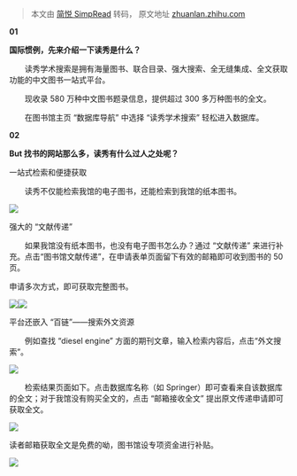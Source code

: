 > 本文由 [简悦 SimpRead](http://ksria.com/simpread/) 转码， 原文地址 [zhuanlan.zhihu.com](https://zhuanlan.zhihu.com/p/62113870)

**01**

**国际惯例，先来介绍一下读秀是什么？**

　　读秀学术搜索是拥有海量图书、联合目录、强大搜索、全无缝集成、全文获取功能的中文图书一站式平台。

　　现收录 580 万种中文图书题录信息，提供超过 300 多万种图书的全文。

　　在图书馆主页 “数据库导航” 中选择 “读秀学术搜索” 轻松进入数据库。

**02**

**But 找书的网站那么多，读秀有什么过人之处呢？**

一站式检索和便捷获取

　　读秀不仅能检索我馆的电子图书，还能检索到我馆的纸本图书。

![](https://pic1.zhimg.com/v2-2605d47d62bbd01dd35821d56537af48_r.jpg)

强大的 “文献传递”

　　如果我馆没有纸本图书，也没有电子图书怎么办？通过 “文献传递” 来进行补充。点击“图书馆文献传递”，在申请表单页面留下有效的邮箱即可收到图书的 50 页。

申请多次方式，即可获取完整图书。

![](https://pic1.zhimg.com/v2-f889a8661a868172465a65675f06054c_r.jpg)![](https://pic1.zhimg.com/v2-e3d69f848e9252faaa4cfbce49eec4e0_r.jpg)

平台还嵌入 “百链”——搜索外文资源

　　例如查找 “diesel engine” 方面的期刊文章，输入检索内容后，点击“外文搜索”。

![](https://pic3.zhimg.com/v2-30a9b7d1fcf97050815f6154b1a12e2e_r.jpg)

　　检索结果页面如下。点击数据库名称（如 Springer）即可查看来自该数据库的全文；对于我馆没有购买全文的，点击 “邮箱接收全文” 提出原文传递申请即可获取全文。

![](https://pic3.zhimg.com/v2-0e45c63ab8e573c1467911605e06ad3e_b.jpg)

读者邮箱获取全文是免费的呦，图书馆设专项资金进行补贴。

![](https://pic2.zhimg.com/v2-9b3bdb03eda88a0e1db584d56338d65d_r.jpg)
